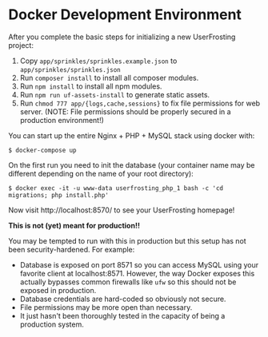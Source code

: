 # Docker Development Environment

After you complete the basic steps for initializing a new UserFrosting project:

1. Copy `app/sprinkles/sprinkles.example.json` to `app/sprinkles/sprinkles.json`
2. Run `composer install` to install all composer modules.
3. Run `npm install` to install all npm modules.
4. Run `npm run uf-assets-install` to generate static assets.
5. Run `chmod 777 app/{logs,cache,sessions}` to fix file permissions for web server. (NOTE: File
   permissions should be properly secured in a production environment!)

You can start up the entire Nginx + PHP + MySQL stack using docker with:

    $ docker-compose up

On the first run you need to init the database (your container name may be different depending on the name of your root directory):

    $ docker exec -it -u www-data userfrosting_php_1 bash -c 'cd migrations; php install.php'

Now visit http://localhost:8570/ to see your UserFrosting homepage!

**This is not (yet) meant for production!!**

You may be tempted to run with this in production but this setup has not been security-hardened. For example:

- Database is exposed on port 8571 so you can access MySQL using your favorite client at localhost:8571. However,
  the way Docker exposes this actually bypasses common firewalls like `ufw` so this should not be exposed in production.
- Database credentials are hard-coded so obviously not secure.
- File permissions may be more open than necessary.
- It just hasn't been thoroughly tested in the capacity of being a production system.
